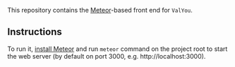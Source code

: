 This repository contains the [Meteor](https://meteor.com)-based front end for `ValYou`.

Instructions
------------
To run it, [install Meteor](https://www.meteor.com/install) and run `meteor` command on the
project root to start the web server (by default on port 3000, e.g. http://localhost:3000).